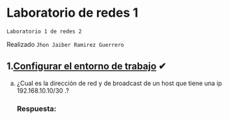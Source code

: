 # Laboratorio de redes 1 
<p><code>Laboratorio 1 de redes 2</code></p>
<p>Realizado <code>Jhon Jaiber Ramirez Guerrero</code>

## 1.[Configurar el entorno de trabajo](#) ✔

<ol type="a">

<li>¿Cual es la dirección de red y de broadcast de un host que tiene una ip 192.168.10.10/30 .? </li>

### Respuesta: